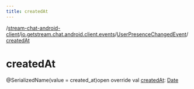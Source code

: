 ```yaml
---
title: createdAt
---
```

/[stream-chat-android-client](../../index.md)/[io.getstream.chat.android.client.events](../index.md)/[UserPresenceChangedEvent](index.md)/[createdAt](createdAt.md)  
  
  
  
# createdAt  
@SerializedName(value = created_at)open override val [createdAt](createdAt.md): [Date](https://developer.android.com/reference/kotlin/java/util/Date.html)
